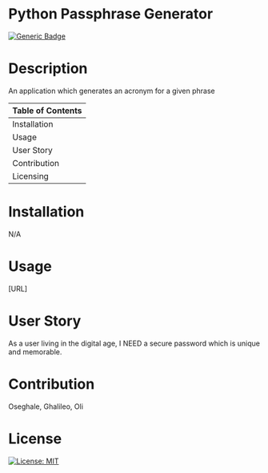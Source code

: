 
 
  # Python Passphrase Generator
 
  [![Generic Badge](https://img.shields.io/badge/User-%20O%20s%20e%20-blueviolet.svg)](https://github.com/Ghalileo)
  
  # Description 

  An application which generates an acronym for a given phrase

  Table of Contents |
  ----------------- |
  Installation |
  Usage |
  User Story |
  Contribution |
  Licensing |
  

  # Installation 
  N/A

  # Usage 
  [URL]

  # User Story
  As a user living in the digital age, I NEED a secure password which is unique and memorable.


  # Contribution 
  Oseghale, Ghalileo, Oli

  # License 
  [![License: MIT](https://img.shields.io/badge/License-MIT-green.svg)](https://opensource.org/licenses/MIT)
 
  
